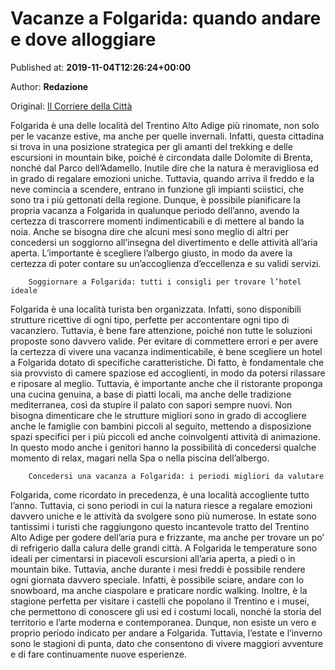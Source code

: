 
# Vacanze a Folgarida: quando andare e dove alloggiare

Published at: **2019-11-04T12:26:24+00:00**

Author: **Redazione**

Original: [Il Corriere della Città](https://www.ilcorrieredellacitta.com/news/viaggi/vacanze-a-folgarida-quando-andare-e-dove-alloggiare.html)

Folgarida è una delle località del Trentino Alto Adige più rinomate, non solo per le vacanze estive, ma anche per quelle invernali. Infatti, questa cittadina si trova in una posizione strategica per gli amanti del trekking e delle escursioni in mountain bike, poiché è circondata dalle Dolomite di Brenta, nonché dal Parco dell’Adamello.
Inutile dire che la natura è meravigliosa ed in grado di regalare emozioni uniche. Tuttavia, quando arriva il freddo e la neve comincia a scendere, entrano in funzione gli impianti sciistici, che sono tra i più gettonati della regione. Dunque, è possibile pianificare la propria vacanza a Folgarida in qualunque periodo dell’anno, avendo la certezza di trascorrere momenti indimenticabili e di mettere al bando la noia.
Anche se bisogna dire che alcuni mesi sono meglio di altri per concedersi un soggiorno all’insegna del divertimento e delle attività all’aria aperta. L’importante è scegliere l’albergo giusto, in modo da avere la certezza di poter contare su un’accoglienza d’eccellenza e su validi servizi.

        Soggiornare a Folgarida: tutti i consigli per trovare l’hotel ideale
      
Folgarida è una località turista ben organizzata. Infatti, sono disponibili strutture ricettive di ogni tipo, perfette per accontentare ogni tipo di vacanziero. Tuttavia, è bene fare attenzione, poiché non tutte le soluzioni proposte sono davvero valide. Per evitare di commettere errori e per avere la certezza di vivere una vacanza indimenticabile, è bene scegliere un hotel a Folgarida dotato di specifiche caratteristiche.
Di fatto, è fondamentale che sia provvisto di camere spaziose ed accoglienti, in modo da potersi rilassare e riposare al meglio. Tuttavia, è importante anche che il ristorante proponga una cucina genuina, a base di piatti locali, ma anche delle tradizione mediterranea, così da stupire il palato con sapori sempre nuovi.
Non bisogna dimenticare che le strutture migliori sono in grado di accogliere anche le famiglie con bambini piccoli al seguito, mettendo a disposizione spazi specifici per i più piccoli ed anche coinvolgenti attività di animazione. In questo modo anche i genitori hanno la possibilità di concedersi qualche momento di relax, magari nella Spa o nella piscina dell’albergo.

        Concedersi una vacanza a Folgarida: i periodi migliori da valutare
      
Folgarida, come ricordato in precedenza, è una località accogliente tutto l’anno. Tuttavia, ci sono periodi in cui la natura riesce a regalare emozioni davvero uniche e le attività da svolgere sono più numerose. In estate sono tantissimi i turisti che raggiungono questo incantevole tratto del Trentino Alto Adige per godere dell’aria pura e frizzante, ma anche per trovare un po’ di refrigerio dalla calura delle grandi città.
A Folgarida le temperature sono ideali per cimentarsi in piacevoli escursioni all’aria aperta, a piedi o in mountain bike. Tuttavia, anche durante i mesi freddi è possibile rendere ogni giornata davvero speciale. Infatti, è possibile sciare, andare con lo snowboard, ma anche ciaspolare e praticare nordic walking.
Inoltre, è la stagione perfetta per visitare i castelli che popolano il Trentino e i musei, che permettono di conoscere gli usi ed i costumi locali, nonché la storia del territorio e l’arte moderna e contemporanea. Dunque, non esiste un vero e proprio periodo indicato per andare a Folgarida. Tuttavia, l’estate e l’inverno sono le stagioni di punta, dato che consentono di vivere maggiori avventure e di fare continuamente nuove esperienze.
 
